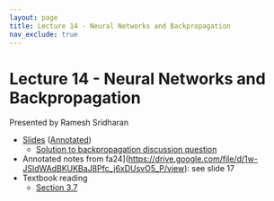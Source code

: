 ```yaml
---
layout: page
title: Lecture 14 - Neural Networks and Backpropagation
nav_exclude: true
---
```


# Lecture 14 - Neural Networks and Backpropagation

Presented by Ramesh Sridharan

- [Slides](https://docs.google.com/presentation/d/1wVtOEevcPt4Y9AbRGqYqYdZ1ndCkfPywH3_Sr2zfNKs/edit?usp=sharing) ([Annotated](https://drive.google.com/file/d/1zbKbgta1WoAlVm1ISL2cUS9nKdepZePQ/view?usp=drive_link))
  - [Solution to backpropagation discussion question](https://drive.google.com/file/d/11Kf_1fcqq_hQVY_PJVzLMn6dRCenusoa/view?usp=drive_link)
- Annotated notes from fa24](https://drive.google.com/file/d/1w-JSldWAdBKUKBaJ8Pfc_j6xDUsvO5_P/view): see slide 17 
- Textbook reading
  - [Section 3.7](https://data102.org/ds-102-book/content/chapters/03/07_neural_networks.html)
